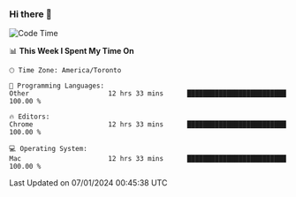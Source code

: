 ### Hi there 👋


<!--START_SECTION:waka-->
![Code Time](http://img.shields.io/badge/Code%20Time-1%2C532%20hrs%2034%20mins-blue)

📊 **This Week I Spent My Time On** 

```text
🕑︎ Time Zone: America/Toronto

💬 Programming Languages: 
Other                    12 hrs 33 mins      █████████████████████████   100.00 % 

🔥 Editors: 
Chrome                   12 hrs 33 mins      █████████████████████████   100.00 % 

💻 Operating System: 
Mac                      12 hrs 33 mins      █████████████████████████   100.00 % 
```


 Last Updated on 07/01/2024 00:45:38 UTC
<!--END_SECTION:waka-->

<!--
**SillyPasty/SillyPasty** is a ✨ _special_ ✨ repository because its `README.md` (this file) appears on your GitHub profile.

Here are some ideas to get you started:

- 🔭 I’m currently working on ...
- 🌱 I’m currently learning ...
- 👯 I’m looking to collaborate on ...
- 🤔 I’m looking for help with ...
- 💬 Ask me about ...
- 📫 How to reach me: ...
- 😄 Pronouns: ...
- ⚡ Fun fact: ...
-->


